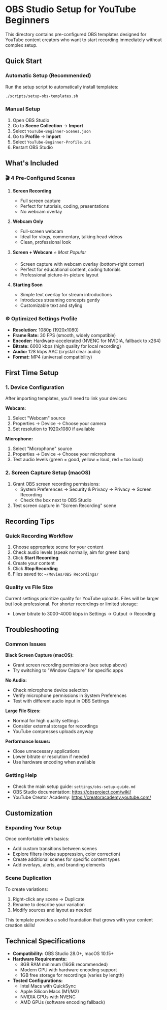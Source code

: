 # OBS Studio Setup for YouTube Beginners

This directory contains pre-configured OBS templates designed for YouTube content creators who want to start recording immediately without complex setup.

## Quick Start

### Automatic Setup (Recommended)

Run the setup script to automatically install templates:
```bash
./scripts/setup-obs-templates.sh
```

### Manual Setup
1. Open OBS Studio
2. Go to **Scene Collection** → **Import**
3. Select `YouTube-Beginner-Scenes.json`
4. Go to **Profile** → **Import**
5. Select `YouTube-Beginner-Profile.ini`
6. Restart OBS Studio

## What's Included

### 🎬 4 Pre-Configured Scenes

1. **Screen Recording**
   - Full screen capture
   - Perfect for tutorials, coding, presentations
   - No webcam overlay

2. **Webcam Only**
   - Full-screen webcam
   - Ideal for vlogs, commentary, talking head videos
   - Clean, professional look

3. **Screen + Webcam** ⭐ *Most Popular*
   - Screen capture with webcam overlay (bottom-right corner)
   - Perfect for educational content, coding tutorials
   - Professional picture-in-picture layout

4. **Starting Soon**
   - Simple text overlay for stream introductions
   - Introduces streaming concepts gently
   - Customizable text and styling

### ⚙️ Optimized Settings Profile

- **Resolution:** 1080p (1920x1080)
- **Frame Rate:** 30 FPS (smooth, widely compatible)
- **Encoder:** Hardware-accelerated (NVENC for NVIDIA, fallback to x264)
- **Bitrate:** 6000 kbps (high quality for local recording)
- **Audio:** 128 kbps AAC (crystal clear audio)
- **Format:** MP4 (universal compatibility)

## First Time Setup

### 1. Device Configuration
After importing templates, you'll need to link your devices:

**Webcam:**
1. Select "Webcam" source
2. Properties → Device → Choose your camera
3. Set resolution to 1920x1080 if available

**Microphone:**
1. Select "Microphone" source  
2. Properties → Device → Choose your microphone
3. Test audio levels (green = good, yellow = loud, red = too loud)

### 2. Screen Capture Setup (macOS)
1. Grant OBS screen recording permissions:
   - System Preferences → Security & Privacy → Privacy → Screen Recording
   - Check the box next to OBS Studio
2. Test screen capture in "Screen Recording" scene

## Recording Tips

### Quick Recording Workflow
1. Choose appropriate scene for your content
2. Check audio levels (speak normally, aim for green bars)
3. Click **Start Recording**
4. Create your content
5. Click **Stop Recording**
6. Files saved to: `~/Movies/OBS Recordings/`

### Quality vs File Size
Current settings prioritize quality for YouTube uploads. Files will be larger but look professional. For shorter recordings or limited storage:
- Lower bitrate to 3000-4000 kbps in Settings → Output → Recording

## Troubleshooting

### Common Issues

**Black Screen Capture (macOS):**
- Grant screen recording permissions (see setup above)
- Try switching to "Window Capture" for specific apps

**No Audio:**
- Check microphone device selection
- Verify microphone permissions in System Preferences
- Test with different audio input in OBS Settings

**Large File Sizes:**
- Normal for high quality settings
- Consider external storage for recordings
- YouTube compresses uploads anyway

**Performance Issues:**
- Close unnecessary applications
- Lower bitrate or resolution if needed
- Use hardware encoding when available

### Getting Help
- Check the main setup guide: `settings/obs-setup-guide.md`
- OBS Studio documentation: https://obsproject.com/wiki/
- YouTube Creator Academy: https://creatoracademy.youtube.com/

## Customization

### Expanding Your Setup
Once comfortable with basics:
- Add custom transitions between scenes
- Explore filters (noise suppression, color correction)
- Create additional scenes for specific content types
- Add overlays, alerts, and branding elements

### Scene Duplication
To create variations:
1. Right-click any scene → Duplicate
2. Rename to describe your variation
3. Modify sources and layout as needed

This template provides a solid foundation that grows with your content creation skills!

## Technical Specifications

- **Compatibility:** OBS Studio 28.0+, macOS 10.15+
- **Hardware Requirements:** 
  - 8GB RAM minimum (16GB recommended)
  - Modern GPU with hardware encoding support
  - 1GB free storage for recordings (varies by length)
- **Tested Configurations:**
  - Intel Macs with QuickSync
  - Apple Silicon Macs (M1/M2)
  - NVIDIA GPUs with NVENC
  - AMD GPUs (software encoding fallback)
